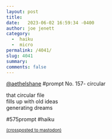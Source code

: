 ```yaml
---
layout: post
title:  
date:   2023-06-02 16:59:34 -0400
author: joe jenett
category:
  -  haiku
  -  micro
permalink: /4041/
slug: 4041
summary: 
comments: false
---
```

<p>
<a href="https://toot.community/@aethelshane/110474193576703007">@aethelshane</a> #prompt No. 157- circular
</p>
<p>
that circular file<br>
fills up with old ideas<br>
generating dreams
</p>
<p>
#575prompt #haiku 
</p>

<a href="https://brid.gy/publish/mastodon"><small>(crossposted to mastodon)</small></a>